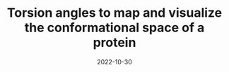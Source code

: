 ---
title: "Torsion angles to map and visualize the conformational space of a protein"
date: "2022-10-30" #Date of Public Review, then update to Date of Publication
authors: "Ginn HM"
reviewers: "Ravikumar A, Fraser JS"
image: "/static/img/reviews/2022_ginn.jpg"
abstract:
peer-review:
- biorxiv_version: "2022.08.04.502807v1" #biorxiv versioned ID, example "5533316v1"
  disqus: "2rocqe0" #Link to Public Review, ID only

# published:
# - pmid: ""
#   pdf: "http://cdn.fraserlab.com/reviews/YYYY_FirstAuthorLastName" #full cdn link
#
# highlight:
# - title: ""
#   authors: ""
#   journal: ""
#   date: "" #Publication Date
#   zenodo: "" #Zenodo ID
#   pdf: "" #full cdn link
---